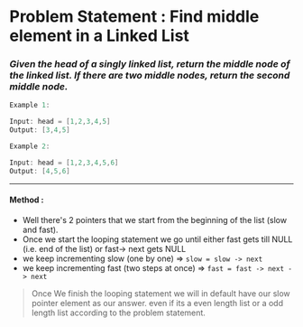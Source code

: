 # Problem Statement : Find middle element in a Linked List

### _Given the head of a singly linked list, return the middle node of the linked list. If there are two middle nodes, return the second middle node._

```cpp
Example 1:

Input: head = [1,2,3,4,5]
Output: [3,4,5]
```

```cpp
Example 2:

Input: head = [1,2,3,4,5,6]
Output: [4,5,6]
```

---

#### Method :

- Well there's 2 pointers that we start from the beginning of the list (slow and fast).
- Once we start the looping statement we go until either fast gets till NULL (i.e. end of the list) or fast-> next gets NULL
- we keep incrementing slow (one by one) => `slow = slow -> next`
- we keep incrementing fast (two steps at once) => `fast = fast -> next -> next`

> Once We finish the looping statement we will in default have our slow pointer element as our answer. even if its a even length list or a odd length list according to the problem statement.
